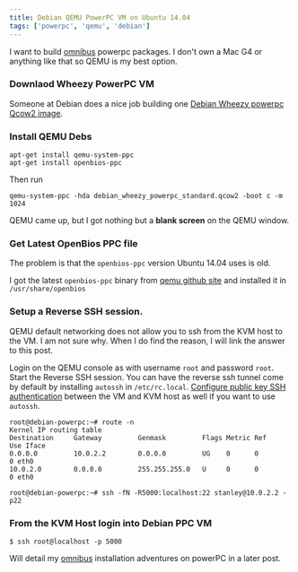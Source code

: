 ```yaml
---
title: Debian QEMU PowerPC VM on Ubuntu 14.04
tags: ['powerpc', 'qemu', 'debian']
---
```


I want to build [omnibus](https://github.com/chef/omnibus-chef)  powerpc
packages. I don't own a Mac G4 or anything like that so QEMU is my best option.

### Downlaod Wheezy PowerPC VM

Someone at Debian does a nice job building one [Debian Wheezy powerpc Qcow2
image](https://people.debian.org/~aurel32/qemu/powerpc/).

### Install QEMU Debs


```
apt-get install qemu-system-ppc
apt-get install openbios-ppc
```

Then run
```
qemu-system-ppc -hda debian_wheezy_powerpc_standard.qcow2 -boot c -m 1024
```

QEMU came up, but I got nothing but a **blank screen** on the QEMU window.

### Get Latest OpenBios PPC file

The problem is that the `openbios-ppc` version Ubuntu 14.04 uses is old.

I got the latest `openbios-ppc` binary from
[qemu github site](https://github.com/qemu/qemu/tree/master/pc-bios)  and
installed it in `/usr/share/openbios`

### Setup a Reverse SSH session.

QEMU default networking does not allow you to ssh from the KVM host to the VM.
I am not sure why. When I do find the reason, I will link the answer to this
post.

Login on the QEMU console as with username ``root`` and password ``root``.
Start the Reverse SSH session. You can have the reverse ssh tunnel come by
default by installing ``autossh`` in ``/etc/rc.local``. [Configure public key SSH
authentication](https://macnugget.org/projects/publickeys/) between the VM and
KVM host as well if you want to use ``autossh``.


```
root@debian-powerpc:~# route -n
Kernel IP routing table
Destination     Gateway         Genmask         Flags Metric Ref    Use Iface
0.0.0.0         10.0.2.2        0.0.0.0         UG    0      0        0 eth0
10.0.2.0        0.0.0.0         255.255.255.0   U     0      0        0 eth0

root@debian-powerpc:~# ssh -fN -R5000:localhost:22 stanley@10.0.2.2 -p22
```

### From the KVM Host login into Debian PPC VM

```
$ ssh root@localhost -p 5000
```

Will detail my [omnibus](https://github.com/chef/omnibus-chef)
installation adventures on powerPC in a later post.


